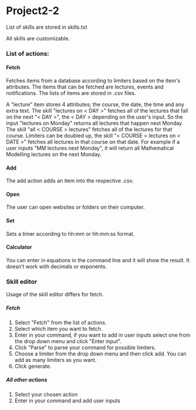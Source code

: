 # Project2-2

List of skills are stored in skills.txt

All skills are customizable.

### List of actions:
#### Fetch
Fetches items from a database according to limiters based on the item's attributes.
The items that can be fetched are lectures, events and notifications.
The lists of items are stored in .csv files.

A "lecture" item stores 4 attributes; the course, the date, the time and any extra text. 
The skill "lectures on < DAY >" fetches all of the lectures that fall on the next "< DAY >", the < DAY > depending on the user's input. So the input "lectures on Monday" returns all lectures that happen next Monday.
The skill "all < COURSE > lectures" fetches all of the lectures for that course.
Limiters can be doubled up, the skill "< COURSE > lectures on < DATE >" fetches all lectures in that course on that date.
For example if a user inputs "MM lectures next Monday", it will return all Mathematical Modelling lectures on the next Monday.

#### Add
The add action adds an item into the respective .csv.

#### Open
The user can open websites or folders on their computer.

#### Set
Sets a timer according to hh:mm or hh:mm:ss format.

#### Calculator
You can enter in equations in the command line and it will show the result. It doesn't work with decimals or exponents.

### Skill editor 
Usage of the skill editor differs for fetch.
##### Fetch
1. Select "Fetch" from the list of actions.
2. Select which item you want to fetch.
3. Enter in your command, if you want to add in user inputs select one from the drop down menu and click "Enter input".
4. Click "Parse" to parse your command for possible limiters.
5. Choose a limiter from the drop down menu and then click add. You can add as many limiters as you want.
6. Click generate.
##### All other actions
1. Select your chosen action
2. Enter in your command and add user inputs
